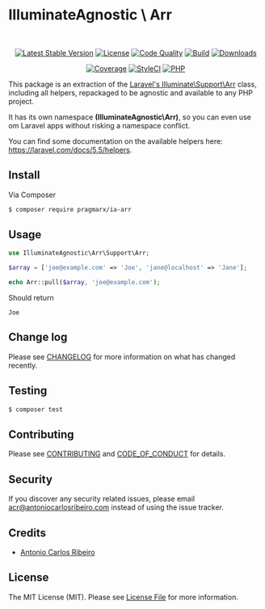 # IlluminateAgnostic \ Arr
 
<p align="center">
    <a href="https://packagist.org/packages/pragmarx/ia-arr"><img alt="Latest Stable Version" src="https://img.shields.io/packagist/v/pragmarx/ia-arr.svg?style=flat-square"></a>
    <a href="LICENSE"><img alt="License" src="https://img.shields.io/badge/license-MIT-brightgreen.svg?style=flat-square"></a>
    <a href="https://scrutinizer-ci.com/g/antonioribeiro/ia-arr/?branch=master"><img alt="Code Quality" src="https://img.shields.io/scrutinizer/g/antonioribeiro/ia-arr.svg?style=flat-square"></a>
    <a href="https://travis-ci.org/antonioribeiro/ia-arr"><img alt="Build" src="https://img.shields.io/travis/antonioribeiro/ia-arr.svg?style=flat-square"></a>
    <a href="https://packagist.org/packages/pragmarx/ia-arr"><img alt="Downloads" src="https://img.shields.io/packagist/dt/pragmarx/ia-arr.svg?style=flat-square"></a>
</p>
<p align="center">
    <a href="https://scrutinizer-ci.com/g/antonioribeiro/ia-arr/?branch=master"><img alt="Coverage" src="https://img.shields.io/scrutinizer/coverage/g/antonioribeiro/ia-arr.svg?style=flat-square"></a>
    <a href="https://styleci.io/repos/119604199"><img alt="StyleCI" src="https://styleci.io/repos/119604199/shield"></a>
    <!-- <a href="https://insight.sensiolabs.com/projects/156fbef1-b03f-4fca-ba97-57874b7a35bf"><img alt="SensioLabsInsight" src="https://img.shields.io/sensiolabs/i/156fbef1-b03f-4fca-ba97-57874b7a35bf.svg?style=flat-square"></a> -->
    <a href="https://travis-ci.org/antonioribeiro/ia-arr"><img alt="PHP" src="https://img.shields.io/badge/PHP-7.0%20--%207.2-brightgreen.svg?style=flat-square"></a>
</p>

This package is an extraction of the [Laravel's Illuminate\Support\Arr](https://github.com/laravel/framework/blob/5.5/src/Illuminate/Support/Arr.php) class, including all helpers, repackaged to be agnostic and available to any PHP project. 

It has its own namespace **(IlluminateAgnostic\Arr)**, so you can even use om Laravel apps without risking a namespace conflict.

You can find some documentation on the available helpers here: https://laravel.com/docs/5.5/helpers.

## Install

Via Composer

``` bash
$ composer require pragmarx/ia-arr
```

## Usage

``` php
use IlluminateAgnostic\Arr\Support\Arr;

$array = ['joe@example.com' => 'Joe', 'jane@localhost' => 'Jane'];

echo Arr::pull($array, 'joe@example.com');
``` 

Should return 

```
Joe
``` 

## Change log

Please see [CHANGELOG](CHANGELOG.md) for more information on what has changed recently.

## Testing

``` bash
$ composer test
```

## Contributing

Please see [CONTRIBUTING](CONTRIBUTING.md) and [CODE_OF_CONDUCT](CODE_OF_CONDUCT.md) for details.

## Security

If you discover any security related issues, please email acr@antoniocarlosribeiro.com instead of using the issue tracker.

## Credits

- [Antonio Carlos Ribeiro](https://twitter.com/iantonioribeiro)

## License

The MIT License (MIT). Please see [License File](LICENSE.md) for more information.
